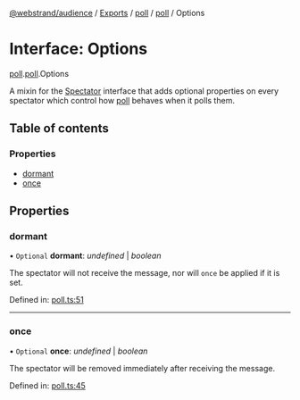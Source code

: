 [@webstrand/audience](../README.md) / [Exports](../modules.md) / [poll](../modules/poll.md) / [poll](../modules/poll.poll-1.md) / Options

# Interface: Options

[poll](../modules/poll.md).[poll](../modules/poll.poll-1.md).Options

A mixin for the [Spectator](index.spectator.md) interface that adds optional properties on
every spectator which control how [poll](../modules/poll.poll-1.md) behaves when it polls them.

## Table of contents

### Properties

- [dormant](poll.poll-1.options.md#dormant)
- [once](poll.poll-1.options.md#once)

## Properties

### dormant

• `Optional` **dormant**: *undefined* \| *boolean*

The spectator will not receive the message, nor will `once` be
applied if it is set.

Defined in: [poll.ts:51](https://github.com/webstrand/audience/blob/25e4ffb/src/poll.ts#L51)

___

### once

• `Optional` **once**: *undefined* \| *boolean*

The spectator will be removed immediately after receiving the
message.

Defined in: [poll.ts:45](https://github.com/webstrand/audience/blob/25e4ffb/src/poll.ts#L45)

